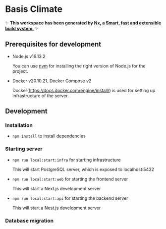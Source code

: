 # Basis Climate

✨ **This workspace has been generated by [Nx, a Smart, fast and extensible build system.](https://nx.dev)** ✨

## Prerequisites for development

- Node.js v16.13.2

  You can use [nvm](https://github.com/nvm-sh/nvm) for installing the right version of Node.js for the project.

- Docker v20.10.21, Docker Compose v2

  Docker(https://docs.docker.com/engine/install/) is used for setting up infrastructure of the server.

## Development

### Installation

- `npm install` to install dependencies

### Starting server

- `npm run local:start:infra` for starting infrastructure

  This will start PostgreSQL server, which is exposed to localhost:5432

- `npm run local:start:web` for starting the frontend server

  This will start a Next.js development server

- `npm run local:start:api` for starting the backend server

  This will start a Nest.js development server

### Database migration
